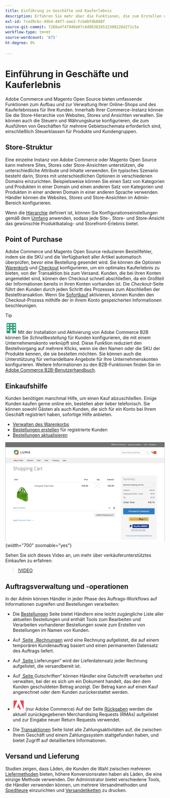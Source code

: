 ```yaml
---
title: Einführung in Geschäfte und Kauferlebnis
description: Erfahren Sie mehr über die Funktionen, die zum Erstellen und Verwalten Ihrer Online-Stores verwendet werden, und das Kauferlebnis für Ihre Kunden.
exl-id: 7ced9cbc-49b4-48f7-aae2-fcb48fdb888f
source-git-commit: 7288a4f47940e07c4d083826532308228d271c5e
workflow-type: tm+mt
source-wordcount: '671'
ht-degree: 0%

---
```


# Einführung in Geschäfte und Kauferlebnis

Adobe Commerce und Magento Open Source bieten umfassende Funktionen zum Aufbau und zur Verwaltung Ihrer Online-Shops und des Kauferlebnisses für Ihre Kunden. Innerhalb Ihrer Commerce-Instanz können Sie die Store-Hierarchie von Websites, Stores und Ansichten verwalten. Sie können auch die Steuern und Währungskurse konfigurieren, die zum Ausführen von Geschäften für mehrere Gebietsschemata erforderlich sind, einschließlich Steuerklassen für Produkte und Kundengruppen.

## Store-Struktur

Eine einzelne Instanz von Adobe Commerce oder Magento Open Source kann mehrere Sites, Stores oder Store-Ansichten unterstützen, die unterschiedliche Attribute und Inhalte verwenden. Ein typisches Szenario besteht darin, Stores mit unterschiedlichen Optionen in verschiedenen Domains einzurichten. Beispielsweise können Sie einen Satz von Kategorien und Produkten in einer Domain und einen anderen Satz von Kategorien und Produkten in einer anderen Domain in einer anderen Sprache verwenden. Händler können die Websites, Stores und Store-Ansichten im Admin-Bereich konfigurieren.

Wenn die [Hierarchie](stores.md) definiert ist, können Sie Konfigurationseinstellungen gemäß dem [Umfang](../getting-started/websites-stores-views.md#scope-settings) anwenden, sodass jede Site-, Store- und Store-Ansicht das gewünschte Produktkatalog- und Storefront-Erlebnis bietet.

## Point of Purchase

Adobe Commerce und Magento Open Source reduzieren Bestellfehler, indem sie die SKU und die Verfügbarkeit aller Artikel automatisch überprüfen, bevor eine Bestellung gesendet wird. Sie können die Optionen [Warenkorb](cart.md) und [Checkout](checkout-process.md) konfigurieren, um ein optimales Kauferlebnis zu bieten, von der Transaktion bis zum Versand. Kunden, die bei ihren Konten angemeldet sind, können den Checkout schnell abschließen, da ein Großteil der Informationen bereits in ihren Konten vorhanden ist. Die _Checkout_-Seite führt den Kunden durch jeden Schritt des Prozesses zum Abschließen der Bestelltransaktion. Wenn Sie [Sofortkauf](checkout-instant-purchase.md) aktivieren, können Kunden den Checkout-Prozess mithilfe der in ihrem Konto gespeicherten Informationen beschleunigen.

>[!TIP]
>
>![Adobe Commerce B2B](../assets/b2b.svg) Mit der Installation und Aktivierung von Adobe Commerce B2B können Sie _Schnellbestellung_ für Kunden konfigurieren, die mit einem Unternehmenskonto verknüpft sind. Diese Funktion reduziert den Bestellvorgang auf mehrere Klicks, wenn sie den Namen oder die SKU der Produkte kennen, die sie bestellen möchten. Sie können auch die Unterstützung für verhandelbare Angebote für Ihre Unternehmenskonten konfigurieren. Weitere Informationen zu den B2B-Funktionen finden Sie im [Adobe Commerce B2B-Benutzerhandbuch](https://experienceleague.adobe.com/docs/commerce-admin/b2b/introduction.html?lang=de).

## Einkaufshilfe

Kunden benötigen manchmal Hilfe, um einen Kauf abzuschließen. Einige Kunden kaufen gerne online ein, bestellen aber lieber telefonisch. Sie können sowohl Gästen als auch Kunden, die sich für ein Konto bei Ihrem Geschäft registriert haben, sofortige Hilfe anbieten.

- [Verwalten des Warenkorbs](shopping-assisted-cart-manage.md)
- [Bestellungen erstellen](customer-account-create-order.md) für registrierte Kunden
- [Bestellungen aktualisieren](order-update.md)

![Warenkorb](./assets/storefront-cart-price-group-discount.png){width="700" zoomable="yes"}

Sehen Sie sich dieses Video an, um mehr über verkäuferunterstütztes Einkaufen zu erfahren:

>[!VIDEO](https://video.tv.adobe.com/v/3411978/?quality=12&learn=on&captions=ger)

## Auftragsverwaltung und -operationen

In der Admin können Händler in jeder Phase des Auftrags-Workflows auf Informationen zugreifen und Bestellungen verarbeiten:

- Die [Bestellungen](orders.md) Seite bietet Händlern eine leicht zugängliche Liste aller aktuellen Bestellungen und enthält Tools zum Bearbeiten und Verarbeiten vorhandener Bestellungen sowie zum Erstellen von Bestellungen im Namen von Kunden.

- Auf [&#x200B; Seite „Rechnungen](invoices.md) wird eine Rechnung aufgelistet, die auf einem temporären Kundenauftrag basiert und einen permanenten Datensatz des Auftrags liefert.

- Auf [&#x200B; Seite &#x200B;](shipments.md)Lieferungen“ wird der Lieferdatensatz jeder Rechnung aufgelistet, die versandbereit ist.

- Auf [&#x200B; Seite &#x200B;](credit-memos.md)Gutschriften“ können Händler eine Gutschrift verarbeiten und verwalten, bei der es sich um ein Dokument handelt, das den dem Kunden geschuldeten Betrag anzeigt. Der Betrag kann auf einen Kauf angerechnet oder dem Kunden zurückerstattet werden.

- ![Adobe Commerce](../assets/adobe-logo.svg) (nur Adobe Commerce) Auf der Seite [Rückgaben](returns.md) werden die aktuell zurückgegebenen Merchandising Requests (RMAs) aufgelistet und zur Eingabe neuer Return Requests verwendet.

- Die [Transaktionen](transactions.md) Seite listet alle Zahlungsaktivitäten auf, die zwischen Ihrem Geschäft und einem Zahlungssystem stattgefunden haben, und bietet Zugriff auf detailliertere Informationen.

## Versand und Lieferung

Studien zeigen, dass Läden, die Kunden die Wahl zwischen mehreren [Liefermethoden](delivery.md) bieten, höhere Konversionsraten haben als Läden, die eine einzige Methode verwenden. Der Administrator bietet verschiedene Tools, die Händler verwenden können, um mehrere Versandmethoden und [Spediteure](carriers.md) einzurichten und [Versandetiketten](shipping-labels.md) zu drucken.
